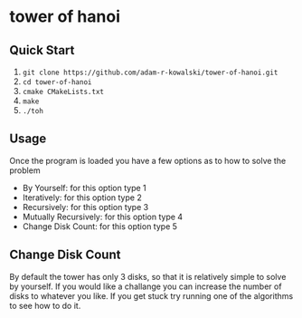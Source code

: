 # tower of hanoi

## Quick Start

1. `git clone https://github.com/adam-r-kowalski/tower-of-hanoi.git`
2. `cd tower-of-hanoi`
3. `cmake CMakeLists.txt`
4. `make`
5. `./toh`

## Usage

Once the program is loaded you have a few options as to how to solve the problem

- By Yourself:          for this option type 1
- Iteratively:          for this option type 2
- Recursively:          for this option type 3
- Mutually Recursively: for this option type 4
- Change Disk Count:    for this option type 5

## Change Disk Count

By default the tower has only 3 disks, so that it is relatively simple
to solve by yourself. If you would like a challange you can increase
the number of disks to whatever you like. If you get stuck try running one
of the algorithms to see how to do it.
